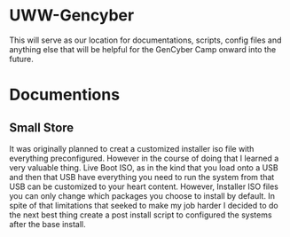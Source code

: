 # UWW-Gencyber

This will serve as our location for documentations, scripts, config files and anything else that will be helpful for the GenCyber Camp onward into the future.

# Documentions

## Small Store
It was originally planned to creat a customized installer iso file with everything preconfigured.
However in the course of doing that I learned a very valuable thing.
Live Boot ISO, as in the kind that you load onto a USB and then that USB have everything you need to run the system from that USB can be customized to your heart content.
However, Installer ISO files you can only change which packages you choose to install by default.
In spite of that limitations that seeked to make my job harder I decided to do the next best thing create a post install script to configured the systems after the base install.

